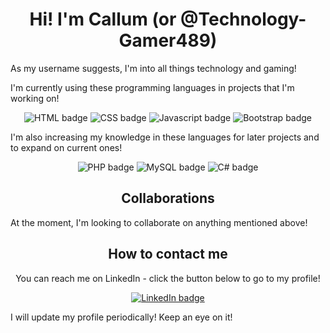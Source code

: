 <h1 align="center">Hi! I'm Callum (or @Technology-Gamer489)</h1>
<p>As my username suggests, I'm into all things technology and gaming!</p>

<p>I'm currently using these programming languages in projects that I'm working on!</p>
<div align="center">
  <img alt="HTML badge" src="https://img.shields.io/badge/HTML-orange?style=flat&logoSize=auto">
  <img alt="CSS badge" src="https://img.shields.io/badge/CSS-blue?style=flat&logoSize=auto">
  <img alt="Javascript badge" src="https://img.shields.io/badge/Javascript-yellow?style=flat&logo=Javascript&logoColor=%23000000&logoSize=auto">
  <img alt="Bootstrap badge" src="https://img.shields.io/badge/Bootstrap-purple?logo=Bootstrap&logoColor=white&logoSize=auto">
</div>
<p>I'm also increasing my knowledge in these languages for later projects and to expand on current ones!</p>
<div align="center">
  <img alt="PHP badge" src="https://img.shields.io/badge/php-darkblue?style=flat&logo=PHP&logoColor=%23fff&logoSize=auto">
  <img alt="MySQL badge" src="https://img.shields.io/badge/MySQL-black?style=flat&logo=MySQL&logoColor=%23fff&logoSize=auto">
  <img alt="C# badge" src="https://img.shields.io/badge/C%23-darkgreen?style=flat&logoSize=auto">
</div>

<h2 align="center">Collaborations</h2>
<p>At the moment, I'm looking to collaborate on anything mentioned above!</p>

<h2 align="center">How to contact me</h2>
<div align="center">
  <p>You can reach me on LinkedIn - click the button below to go to my profile!</p>
  <a href="https://www.linkedin.com/in/callum-tech-gamer"><img alt="LinkedIn badge" src="https://img.shields.io/badge/LinkedIn-blue?style=flat&logo=LinkedIn&logoColor=while&logoSize=auto"></a>
</div>

<p>I will update my profile periodically! Keep an eye on it!</p>

<!--
- 😄 Pronouns: He/Him
- ⚡ Fun fact: I'm a massive car nerd and I've been able to name cars since I was 3 years old!
-->

<!---
Technology-Gamer489/Technology-Gamer489 is a ✨ special ✨ repository because its `README.md` (this file) appears on your GitHub profile.
You can click the Preview link to take a look at your changes.
--->
